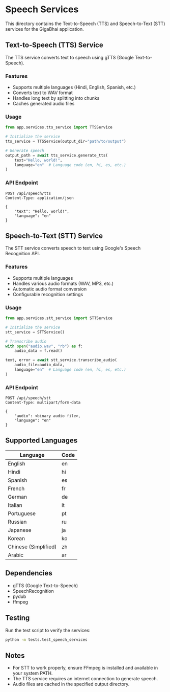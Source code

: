 # Speech Services

This directory contains the Text-to-Speech (TTS) and Speech-to-Text (STT) services for the GigaBhai application.

## Text-to-Speech (TTS) Service

The TTS service converts text to speech using gTTS (Google Text-to-Speech).

### Features
- Supports multiple languages (Hindi, English, Spanish, etc.)
- Converts text to WAV format
- Handles long text by splitting into chunks
- Caches generated audio files

### Usage

```python
from app.services.tts_service import TTSService

# Initialize the service
tts_service = TTSService(output_dir="path/to/output")

# Generate speech
output_path = await tts_service.generate_tts(
    text="Hello, world!",
    language="en"  # Language code (en, hi, es, etc.)
)
```

### API Endpoint

```
POST /api/speech/tts
Content-Type: application/json

{
    "text": "Hello, world!",
    "language": "en"
}
```

## Speech-to-Text (STT) Service

The STT service converts speech to text using Google's Speech Recognition API.

### Features
- Supports multiple languages
- Handles various audio formats (WAV, MP3, etc.)
- Automatic audio format conversion
- Configurable recognition settings

### Usage

```python
from app.services.stt_service import STTService

# Initialize the service
stt_service = STTService()

# Transcribe audio
with open("audio.wav", "rb") as f:
    audio_data = f.read()

text, error = await stt_service.transcribe_audio(
    audio_file=audio_data,
    language="en"  # Language code (en, hi, es, etc.)
)
```

### API Endpoint

```
POST /api/speech/stt
Content-Type: multipart/form-data

{
    "audio": <binary audio file>,
    "language": "en"
}
```

## Supported Languages

| Language | Code |
|----------|------|
| English | en |
| Hindi | hi |
| Spanish | es |
| French | fr |
| German | de |
| Italian | it |
| Portuguese | pt |
| Russian | ru |
| Japanese | ja |
| Korean | ko |
| Chinese (Simplified) | zh |
| Arabic | ar |

## Dependencies

- gTTS (Google Text-to-Speech)
- SpeechRecognition
- pydub
- ffmpeg

## Testing

Run the test script to verify the services:

```bash
python -m tests.test_speech_services
```

## Notes

- For STT to work properly, ensure FFmpeg is installed and available in your system PATH.
- The TTS service requires an internet connection to generate speech.
- Audio files are cached in the specified output directory.
